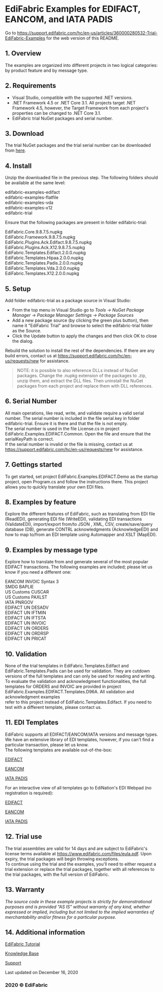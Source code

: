 # EdiFabric Examples for EDIFACT, EANCOM, and IATA PADIS

Go to https://support.edifabric.com/hc/en-us/articles/360000280532-Trial-EdiFabric-Examples for the web version of this README.  

## 1. Overview
The examples are organized into different projects in two logical categories: by product feature and by message type.  

## 2. Requirements
- Visual Studio, compatible with the supported .NET versions.
- .NET Framework 4.5 or .NET Core 3.1. All projects target .NET Framework 4.5, however, the Target Framework from each project's properties can be changed to .NET Core 3.1.  
- EdiFabric trial NuGet packages and serial number.  

## 3. Download
The trial NuGet packages and the trial serial number can be downloaded from [here](https://sowl.co/oApEt).  

## 4. Install
Unzip the downloaded file in the previous step. The following folders should be available at the same level:  

edifabric-examples-edifact  
edifabric-examples-flatfile  
edifabric-examples-vda  
edifabric-examples-x12  
edifabric-trial  

Ensure that the following packages are present in folder edifabric-trial:  

EdiFabric.Core.9.8.7.5.nupkg  
EdiFabric.Framework.9.8.7.5.nupkg  
EdiFabric.Plugins.Ack.Edifact.9.8.7.5.nupkg  
EdiFabric.Plugins.Ack.X12.9.8.7.5.nupkg  
EdiFabric.Templates.Edifact.2.0.0.nupkg  
EdiFabric.Templates.Hipaa.2.0.0.nupkg  
EdiFabric.Templates.Padis.2.0.0.nupkg  
EdiFabric.Templates.Vda.2.0.0.nupkg  
EdiFabric.Templates.X12.2.0.0.nupkg  

## 5. Setup
Add folder edifabric-trial as a package source in Visual Studio:  
- From the top menu in Visual Studio go to *Tools -> NuGet Package Manager -> Package Manager Settings -> Package Sources*
- Add a new package source (by clicking the green plus button), then name it "EdiFabric Trial" and browse to select the edifabric-trial folder as the Source.  
- Click the Update button to apply the changes and then click OK to close the dialog.  

Rebuild the solution to install the rest of the dependencies. If there are any build errors, contact us at https://support.edifabric.com/hc/en-us/requests/new for assistance.  

> NOTE: it is possible to also reference DLLs instead of NuGet packages. Change the .nupkg extension of the packages to .zip, unzip them, and extract the DLL files. 
Then uninstall the NuGet packages from each project and replace them with DLL references.  

## 6. Serial Number
All main operations, like read, write, and validate require a valid serial number. The serial number is included in the file serial.key in folder edifabric-trial. Ensure it is there and that the file is not empty.  
The serial number is used in the file License.cs in project EdiFabric.Examples.EDIFACT.Common. Open the file and ensure that the serialKeyPath is correct.  
If the serial number is invalid or the file is missing, contact us at https://support.edifabric.com/hc/en-us/requests/new for assistance.  

## 7. Gettings started
To get started, set project EdiFabric.Examples.EDIFACT.Demo as the startup project, open Program.cs and follow the instructions there. This project allows you to quickly translate your own EDI files.  

## 8. Examples by feature
Explore the different features of EdiFabric, such as translating from EDI file (ReadEDI), generating EDI file (WriteEDI), validating EDI transactions (ValidateEDI), 
import/export from/to JSON , XML, CSV, create/save/query database (DB), generate CONTRL acknowledgments (AcknowledgeEDI) and how to map to/from an EDI template using Automapper and XSLT (MapEDI).  

## 9. Examples by message type
Explore how to translate from and generate several of the most popular EDIFACT transactions. The following examples are included; please let us know if you need a different one:  

EANCOM INVOIC Syntax 3  
SMDG BAPLIE  
US Customs CUSCAR  
US Customs PAXLST  
IATA PNRGOV  
EDIFACT UN DESADV  
EDIFACT UN IFTMIN  
EDIFACT UN IFTSTA  
EDIFACT UN INVOIC  
EDIFACT UN ORDERS  
EDIFACT UN ORDRSP  
EDIFACT UN PRICAT  

## 10. Validation
None of the trial templates in EdiFabric.Templates.Edifact and EdiFabric.Templates.Padis can be used for validation. They are cutdown versions of the full templates and can only be used for reading and writing.  
To evaluate the validation and acknowledgment functionalities, the full templates for ORDERS and INVOIC are provided in project EdiFabric.Examples.EDIFACT.Templates.D96A. All validation and acknowledgment examples  
refer to this project instead of EdiFabric.Templates.Edifact. If you need to test with a different template, please contact us.  

## 11. EDI Templates
EdiFabric supports all EDIFACT/EANCOM/IATA versions and message types. We have an extensive library of EDI templates, however, if you can't find a particular transaction, please let us know.   
The following templates are available out-of-the-box:

[EDIFACT](https://support.edifabric.com/hc/en-us/articles/360000353611-EDIFACT-1911-to-D97A)

[EANCOM](https://support.edifabric.com/hc/en-us/articles/360000349012-EANCOM-D93A-D96A-and-D01B-)

[IATA PADIS](https://support.edifabric.com/hc/en-us/articles/360000349592-PNRGOV-Templates)

For an interactive view of all templates go to EdiNation's EDI Webpad (no registration is required):

[EDIFACT](https://www.edination.com/edi-models-edifact.html)

[EANCOM](https://www.edination.com/edi-models-eancom.html)

[IATA PADIS](https://www.edination.com/edi-models-iata.html)

## 12. Trial use
The trial assemblies are valid for 14 days and are subject to EdiFabric's license terms available at https://www.edifabric.com/files/eula.pdf. Upon expiry, the trial packages will begin throwing exceptions.   
To continue using the trial and the examples, you'll need to either request a trial extension or replace the trial packages, together with all references to the trial packages, with the full version of EdiFabric.  

## 13. Warranty
*The source code in these example projects is strictly for demonstrational purposes and is provided "AS IS" without warranty of any kind, whether expressed or implied, including but not limited to the
implied warranties of merchantability and/or fitness for a particular purpose.*

## 14. Additional information

[EdiFabric Tutorial](https://support.edifabric.com/hc/en-us/articles/360000291511-Tutorial-EDI-NET-Tools-Basics)

[Knowledge Base](https://support.edifabric.com)

[Support](https://support.edifabric.com/hc/en-us/requests/new)

Last updated on December 16, 2020
### 2020 © EdiFabric
